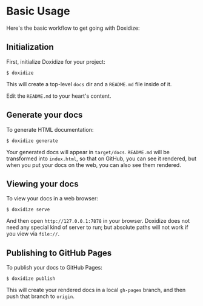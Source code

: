 # Basic Usage

Here's the basic workflow to get going with Doxidize:

## Initialization

First, initialize Doxidize for your project:

```shell
$ doxidize
```

This will create a top-level `docs` dir and a `README.md` file inside of it.

Edit the `README.md` to your heart's content.

## Generate your docs

To generate HTML documentation:

```shell
$ doxidize generate
```

Your generated docs will appear in `target/docs`. `README.md` will be
transformed into `index.html`, so that on GitHub, you can see it rendered,
but when you put your docs on the web, you can also see them rendered.

## Viewing your docs

To view your docs in a web browser:

```shell
$ doxidize serve
```

And then open `http://127.0.0.1:7878` in your browser. Doxidize does not need
any special kind of server to run; but absolute paths will not work if you
view via `file://`.

## Publishing to GitHub Pages

To publish your docs to GitHub Pages:

```shell
$ doxidize publish
```

This will create your rendered docs in a local `gh-pages` branch, and then
push that branch to `origin`.